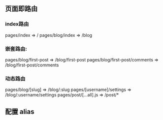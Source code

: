 ## 页面即路由

### index路由
pages/index => /
pages/blog/index => /blog


### 嵌套路由:
pages/blog/first-post => /blog/first-post
pages/blog/first-post/comments => /blog/first-post/comments



### 动态路由
pages/blog/[slug] => /blog/:slug
pages/[username]/settings => /blog/:username/settings
pages/post/[...all].js => /post/*


## 配置 alias


